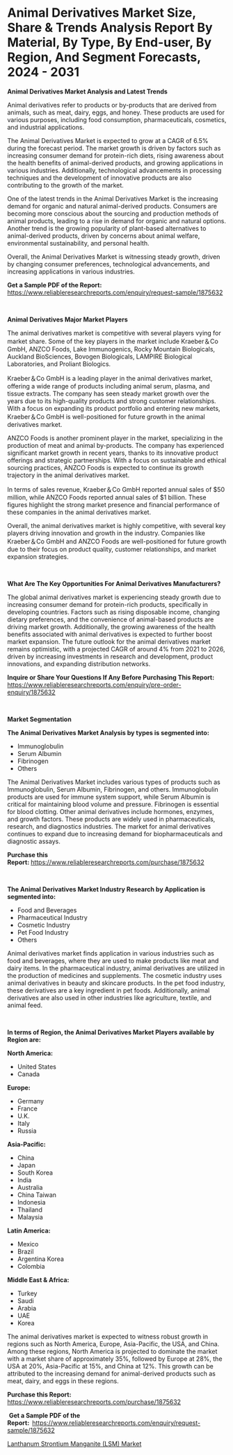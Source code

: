 <p><h1>Animal Derivatives Market Size, Share & Trends Analysis Report By Material, By Type, By End-user, By Region, And Segment Forecasts, 2024 - 2031</h1></p><p><strong>Animal Derivatives Market Analysis and Latest Trends</strong></p>
<p><p>Animal derivatives refer to products or by-products that are derived from animals, such as meat, dairy, eggs, and honey. These products are used for various purposes, including food consumption, pharmaceuticals, cosmetics, and industrial applications.</p><p>The Animal Derivatives Market is expected to grow at a CAGR of 6.5% during the forecast period. The market growth is driven by factors such as increasing consumer demand for protein-rich diets, rising awareness about the health benefits of animal-derived products, and growing applications in various industries. Additionally, technological advancements in processing techniques and the development of innovative products are also contributing to the growth of the market.</p><p>One of the latest trends in the Animal Derivatives Market is the increasing demand for organic and natural animal-derived products. Consumers are becoming more conscious about the sourcing and production methods of animal products, leading to a rise in demand for organic and natural options. Another trend is the growing popularity of plant-based alternatives to animal-derived products, driven by concerns about animal welfare, environmental sustainability, and personal health.</p><p>Overall, the Animal Derivatives Market is witnessing steady growth, driven by changing consumer preferences, technological advancements, and increasing applications in various industries.</p></p>
<p><strong>Get a Sample PDF of the Report:&nbsp;</strong> <a href="https://www.reliableresearchreports.com/enquiry/request-sample/1875632">https://www.reliableresearchreports.com/enquiry/request-sample/1875632</a></p>
<p>&nbsp;</p>
<p><strong>Animal Derivatives Major Market Players</strong></p>
<p><p>The animal derivatives market is competitive with several players vying for market share. Some of the key players in the market include Kraeber＆Co GmbH, ANZCO Foods, Lake Immunogenics, Rocky Mountain Biologicals, Auckland BioSciences, Bovogen Biologicals, LAMPIRE Biological Laboratories, and Proliant Biologics. </p><p>Kraeber＆Co GmbH is a leading player in the animal derivatives market, offering a wide range of products including animal serum, plasma, and tissue extracts. The company has seen steady market growth over the years due to its high-quality products and strong customer relationships. With a focus on expanding its product portfolio and entering new markets, Kraeber＆Co GmbH is well-positioned for future growth in the animal derivatives market.</p><p>ANZCO Foods is another prominent player in the market, specializing in the production of meat and animal by-products. The company has experienced significant market growth in recent years, thanks to its innovative product offerings and strategic partnerships. With a focus on sustainable and ethical sourcing practices, ANZCO Foods is expected to continue its growth trajectory in the animal derivatives market.</p><p>In terms of sales revenue, Kraeber＆Co GmbH reported annual sales of $50 million, while ANZCO Foods reported annual sales of $1 billion. These figures highlight the strong market presence and financial performance of these companies in the animal derivatives market.</p><p>Overall, the animal derivatives market is highly competitive, with several key players driving innovation and growth in the industry. Companies like Kraeber＆Co GmbH and ANZCO Foods are well-positioned for future growth due to their focus on product quality, customer relationships, and market expansion strategies.</p></p>
<p>&nbsp;</p>
<p><strong>What Are The Key Opportunities For Animal Derivatives Manufacturers?</strong></p>
<p><p>The global animal derivatives market is experiencing steady growth due to increasing consumer demand for protein-rich products, specifically in developing countries. Factors such as rising disposable income, changing dietary preferences, and the convenience of animal-based products are driving market growth. Additionally, the growing awareness of the health benefits associated with animal derivatives is expected to further boost market expansion. The future outlook for the animal derivatives market remains optimistic, with a projected CAGR of around 4% from 2021 to 2026, driven by increasing investments in research and development, product innovations, and expanding distribution networks.</p></p>
<p><strong>Inquire or Share Your Questions If Any Before Purchasing This Report:</strong> <a href="https://www.reliableresearchreports.com/enquiry/pre-order-enquiry/1875632">https://www.reliableresearchreports.com/enquiry/pre-order-enquiry/1875632</a></p>
<p>&nbsp;</p>
<p><strong>Market Segmentation</strong></p>
<p><strong>The Animal Derivatives Market Analysis by types is segmented into:</strong></p>
<p><ul><li>Immunoglobulin</li><li>Serum Albumin</li><li>Fibrinogen</li><li>Others</li></ul></p>
<p><p>The Animal Derivatives Market includes various types of products such as Immunoglobulin, Serum Albumin, Fibrinogen, and others. Immunoglobulin products are used for immune system support, while Serum Albumin is critical for maintaining blood volume and pressure. Fibrinogen is essential for blood clotting. Other animal derivatives include hormones, enzymes, and growth factors. These products are widely used in pharmaceuticals, research, and diagnostics industries. The market for animal derivatives continues to expand due to increasing demand for biopharmaceuticals and diagnostic assays.</p></p>
<p><strong>Purchase this Report:&nbsp;</strong><a href="https://www.reliableresearchreports.com/purchase/1875632">https://www.reliableresearchreports.com/purchase/1875632</a></p>
<p>&nbsp;</p>
<p><strong>The Animal Derivatives Market Industry Research by Application is segmented into:</strong></p>
<p><ul><li>Food and Beverages</li><li>Pharmaceutical Industry</li><li>Cosmetic Industry</li><li>Pet Food Industry</li><li>Others</li></ul></p>
<p><p>Animal derivatives market finds application in various industries such as food and beverages, where they are used to make products like meat and dairy items. In the pharmaceutical industry, animal derivatives are utilized in the production of medicines and supplements. The cosmetic industry uses animal derivatives in beauty and skincare products. In the pet food industry, these derivatives are a key ingredient in pet foods. Additionally, animal derivatives are also used in other industries like agriculture, textile, and animal feed.</p></p>
<p>&nbsp;</p>
<p><strong>In terms of Region, the Animal Derivatives Market Players available by Region are:</strong></p>
<p>
    <p> <strong> North America: </strong>
        <ul>
            <li>United States</li>
            <li>Canada</li>
        </ul>
        </p> 
    <p> <strong> Europe: </strong>
        <ul>
            <li>Germany</li>
            <li>France</li>
            <li>U.K.</li>
            <li>Italy</li>
            <li>Russia</li>
        </ul>
        </p> 
    <p> <strong> Asia-Pacific: </strong>
        <ul>
            <li>China</li>
            <li>Japan</li>
            <li>South Korea</li>
            <li>India</li>
            <li>Australia</li>
            <li>China Taiwan</li>
            <li>Indonesia</li>
            <li>Thailand</li>
            <li>Malaysia</li>
        </ul>
        </p> 
    <p> <strong> Latin America: </strong>
        <ul>
            <li>Mexico</li>
            <li>Brazil</li>
            <li>Argentina Korea</li>
            <li>Colombia</li>
        </ul>
        </p> 
    <p> <strong> Middle East & Africa: </strong>
        <ul>
            <li>Turkey</li>
            <li>Saudi</li>
            <li>Arabia</li>
            <li>UAE</li>
            <li>Korea</li>
        </ul>
    </p>
    </p>
<p><p>The animal derivatives market is expected to witness robust growth in regions such as North America, Europe, Asia-Pacific, the USA, and China. Among these regions, North America is projected to dominate the market with a market share of approximately 35%, followed by Europe at 28%, the USA at 20%, Asia-Pacific at 15%, and China at 12%. This growth can be attributed to the increasing demand for animal-derived products such as meat, dairy, and eggs in these regions.</p></p>
<p><strong>Purchase this Report: </strong><a href="https://www.reliableresearchreports.com/purchase/1875632">https://www.reliableresearchreports.com/purchase/1875632</a></p>
<p>&nbsp;<strong>Get a Sample PDF of the Report:&nbsp;&nbsp;</strong><a href="https://www.reliableresearchreports.com/enquiry/request-sample/1875632">https://www.reliableresearchreports.com/enquiry/request-sample/1875632</a></p>
<p><strong></strong></p>
<p><p><a href="https://forested-sushi-9b0.notion.site/Lanthanum-Strontium-Manganite-LSM-Market-Size-Focuses-on-Market-Dynamics-In-Depth-Analysis-and-Fu-00f02062d9f249819d85bc9580c86906">Lanthanum Strontium Manganite (LSM) Market</a></p></p>